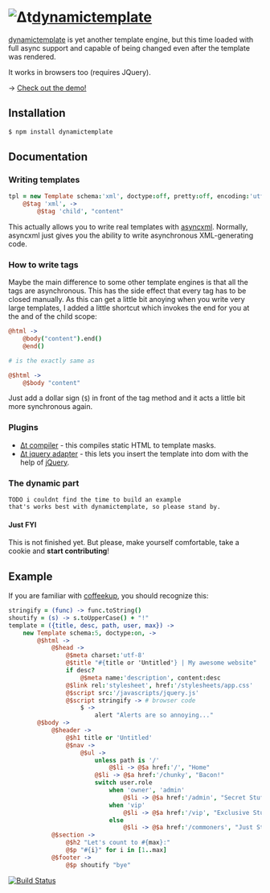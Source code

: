 # ![Δt](https://s3.amazonaws.com/cloud.ohloh.net/attachments/49947/%CE%94t_med.png)[dynamictemplate](http://dodo.github.com/node-dynamictemplate/)



[dynamictemplate](http://dodo.github.com/node-dynamictemplate/) is yet
another template engine, but this time loaded with full async support
and capable of being changed even after the template was rendered.

It works in browsers too (requires JQuery).

→ [Check out the demo!](http://dodo.github.com/node-dynamictemplate/example/list.html)

## Installation

```bash
$ npm install dynamictemplate
```

## Documentation

### Writing templates

```coffeescript
tpl = new Template schema:'xml', doctype:off, pretty:off, encoding:'utf-8', end:on, -> # default settings
    @$tag 'xml', ->
        @$tag 'child', "content"
```

This actually allows you to write real templates with [asyncxml](https://github.com/dodo/node-asyncxml).
Normally, asyncxml just gives you the ability to write asynchronous XML-generating code.

### How to write tags

Maybe the main difference to some other template engines is that all the tags are asynchronous.
This has the side effect that every tag has to be closed manually. As this can get a little bit anoying when you write very large templates, I added a little shortcut which invokes the end for you at the and of the child scope:

```coffeescript
@html ->
    @body("content").end()
    @end()

# is the exactly same as

@$html ->
    @$body "content"
```

Just add a dollar sign (`$`) in front of the tag method and it acts a little bit more synchronous again.

### Plugins

 * [Δt compiler](https://github.com/dodo/node-dt-compiler) - this compiles static HTML to template masks.
 * [Δt jquery adapter](https://github.com/dodo/node-dt-jquery) - this lets you insert the template into dom with the help of [jQuery](http://jquery.com/).

### The dynamic part

    TODO i couldnt find the time to build an example
    that's works best with dynamictemplate, so please stand by.


#### Just FYI

This is not finished yet.
But please, make yourself comfortable, take a cookie and **start contributing**!


## Example

If you are familiar with [coffeekup](http://coffeekup.org), you should recognize this:

```coffeescript
stringify = (func) -> func.toString()
shoutify = (s) -> s.toUpperCase() + "!"
template = ({title, desc, path, user, max}) ->
    new Template schema:5, doctype:on, ->
        @$html ->
            @$head ->
                @$meta charset:'utf-8'
                @$title "#{title or 'Untitled'} | My awesome website"
                if desc?
                    @$meta name:'description', content:desc
                @$link rel:'stylesheet', href:'/stylesheets/app.css'
                @$script src:'/javascripts/jquery.js'
                @$script stringify -> # browser code
                    $ ->
                        alert "Alerts are so annoying..."
        @$body ->
            @$header ->
                @$h1 title or 'Untitled'
                @$nav ->
                    @$ul ->
                        unless path is '/'
                            @$li -> @$a href:'/', "Home"
                        @$li -> @$a href:'/chunky', "Bacon!"
                        switch user.role
                            when 'owner', 'admin'
                                @$li -> @$a href:'/admin', "Secret Stuff"
                            when 'vip'
                                @$li -> @$a href:'/vip', "Exclusive Stuff"
                            else
                                @$li -> @$a href:'/commoners', "Just Stuff"
            @$section ->
                @$h2 "Let's count to #{max}:"
                @$p "#{i}" for i in [1..max]
            @$footer ->
                @$p shoutify "bye"
```

[![Build Status](https://secure.travis-ci.org/dodo/node-asyncxml.png)](http://travis-ci.org/dodo/node-dynamictemplate)
